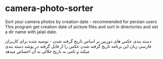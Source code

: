 # camera-photo-sorter
Sort your camera photos by creation date - recommended for persian users
This program get creation date of picture files and sort in directories and set a dir name with jalali date.

دسته بندی عکس های دوربین بر اساس تاریخ گرفته شدن - توصیه شده برای کاربران فارسی زبان
این برنامه تاریخ گرفته شدن عکس را از فایل گرفته در پوشه دسته بندی میکند و نامی به تاریخ جلالی به آن اخصاص میدهد
